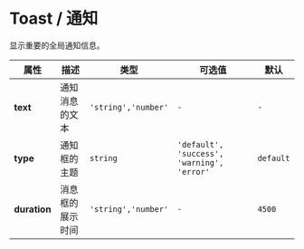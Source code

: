 # Toast / 通知

显示重要的全局通知信息。

<playground title="默认的" desc="基础的Toast控件" name="ex-toast-default" />

<playground title="不同状态的" name="ex-toast-status" />

<playground title="支持静态方法" desc="Toast控件支持静态方法调用" name="ex-toast-static" />

<attributes>
  
<attributes-title title="Toast Props" />

| 属性         | 描述             | 类型                | 可选值                                     | 默认      |
| ------------ | ---------------- | ------------------- | ------------------------------------------ | --------- |
| **text**     | 通知消息的文本   | `'string','number'` | `-`                                        | `-`       |
| **type**     | 通知框的主题     | `string`            | `'default', 'success', 'warning', 'error'` | `default` |
| **duration** | 消息框的展示时间 | `'string','number'` | `-`                                        | `4500`    |

</attributes>

